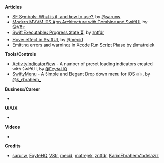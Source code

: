 
**Articles**

* [SF Symbols: What is it, and how to use?](https://sarunw.com/posts/sf-symbols-1/), by [@sarunw](https://twitter.com/sarunw)
* [Modern MVVM iOS App Architecture with Combine and SwiftUI](https://www.vadimbulavin.com/modern-mvvm-ios-app-architecture-with-combine-and-swiftui/), by [@V8tr](https://twitter.com/V8tr)
* [Swift Executables Progress State ⏳](https://www.fivestars.blog/code/executables-progress.html), by [zntfdr](https://twitter.com/zntfdr)
* [Hover effect in SwiftUI](https://swiftwithmajid.com/2020/03/25/hover-effect-in-swiftui/), by [@mecid](https://twitter.com/mecid)
* [Emitting errors and warnings in Xcode Run Script Phase](https://medium.com/@mateuszmatrejek/emitting-errors-and-warnings-in-xcode-run-script-phase-d1cbea551c1b) by [@matrejek](https://twitter.com/matrejek)

**Tools/Controls**

* [ActivityIndicatorView](https://github.com/exyte/ActivityIndicatorView) - A number of preset loading indicators created with SwiftUI, by [@ExyteHQ](https://twitter.com/ExyteHQ)
* [SwiftyMenu](https://github.com/KarimEbrahemAbdelaziz/SwiftyMenu) - A Simple and Elegant Drop down menu for iOS 🔥💥, by [@k_ebrahem_](https://twitter.com/k_ebrahem_)

**Business/Career**

*

**UI/UX**

*

**Videos**

*

**Credits**

* [sarunw](https://github.com/sarunw), [ExyteHQ](https://github.com/exyte), [V8tr](https://github.com/V8tr), [mecid](https://github.com/mecid), [matrejek](https://github.com/matrejek), [zntfdr](https://github.com/zntfdr), [KarimEbrahemAbdelaziz](https://github.com/KarimEbrahemAbdelaziz)
